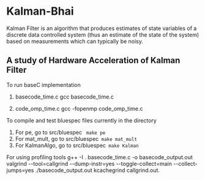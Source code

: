 # Kalman-Bhai
Kalman Filter is an algorithm that produces estimates of state variables of a discrete data controlled system (thus an estimate
of the state of the system) based on measurements which can typically be noisy.

## A study of Hardware Acceleration of Kalman Filter

To run baseC implementation
1. basecode_time.c
gcc basecode_time.c

2. code_omp_time.c
gcc -fopenmp code_omp_time.c

To compile and test bluespec files currently in the directory
1. For pe, go to src/bluespec ```
make pe```
2. For mat_mult, go to src/bluespec```
make mat_mult```
3. For KalmanAlgo, go to src/bluespec```
make Kalman```

For using profiling tools
g++ -I . basecode_time.c -o basecode_output.out
valgrind --tool=callgrind --dump-instr=yes --toggle-collect=main --collect-jumps=yes ./basecode_output.out
kcachegrind callgrind.out.<process ID>

